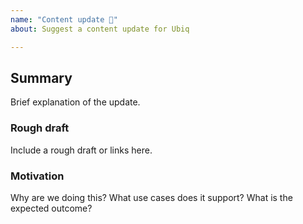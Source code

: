 ```yaml
---
name: "Content update 📄"
about: Suggest a content update for Ubiq

---
```


## Summary

Brief explanation of the update.

### Rough draft

Include a rough draft or links here.

### Motivation

Why are we doing this? What use cases does it support? What is the expected outcome?
